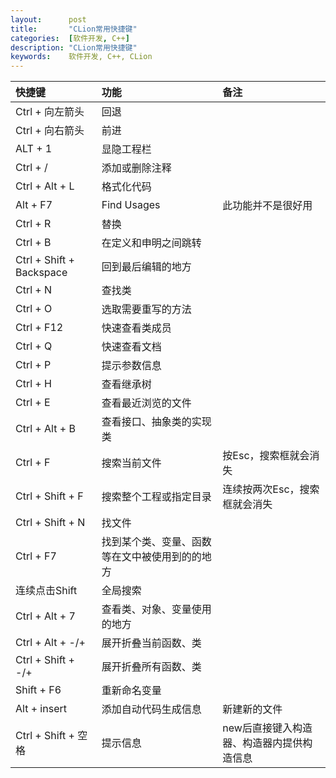 ```yaml
---
layout:      post
title:       "CLion常用快捷键"
categories:  [软件开发, C++]
description: "CLion常用快捷键"
keywords:    软件开发, C++, CLion
---
```


| 快捷键 | 功能 | 备注 |
| :---- | :----- | :----- |
| Ctrl + 向左箭头 | 回退 ||
| Ctrl + 向右箭头 | 前进 ||
| ALT + 1 | 显隐工程栏 ||
| Ctrl + / | 添加或删除注释 ||
| Ctrl + Alt + L | 格式化代码 ||
| Alt + F7 | Find Usages | 此功能并不是很好用 |
| Ctrl + R | 替换 ||
| Ctrl + B | 在定义和申明之间跳转 ||
| Ctrl + Shift + Backspace | 回到最后编辑的地方 ||
| Ctrl + N | 查找类 ||
| Ctrl + O | 选取需要重写的方法 ||
| Ctrl + F12 | 快速查看类成员 ||
| Ctrl + Q | 快速查看文档 ||
| Ctrl + P | 提示参数信息 ||
| Ctrl + H | 查看继承树 ||
| Ctrl + E | 查看最近浏览的文件 ||
| Ctrl + Alt + B | 查看接口、抽象类的实现类 ||
| Ctrl + F | 搜索当前文件 | 按Esc，搜索框就会消失 |
| Ctrl + Shift + F | 搜索整个工程或指定目录 | 连续按两次Esc，搜索框就会消失 |
| Ctrl + Shift + N | 找文件 ||
| Ctrl + F7 | 找到某个类、变量、函数等在文中被使用到的的地方 ||
| 连续点击Shift | 全局搜索 ||
| Ctrl + Alt + 7 | 查看类、对象、变量使用的地方 ||
| Ctrl + Alt + -/+ | 展开折叠当前函数、类 ||
| Ctrl + Shift + -/+ | 展开折叠所有函数、类 ||
| Shift + F6 | 重新命名变量 ||
| Alt + insert | 添加自动代码生成信息 | 新建新的文件 |
| Ctrl + Shift + 空格 | 提示信息 | new后直接键入构造器、构造器内提供构造信息 |

